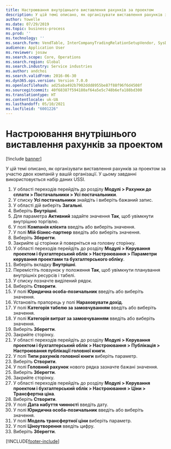 ```yaml
---
title: Настроювання внутрішнього виставлення рахунків за проектом
description: У цій темі описано, як організувати виставлення рахунків за проектом за участю двох компаній у вашій організації.
author: Yowelle
ms.date: 07/29/2019
ms.topic: business-process
ms.prod: ''
ms.technology: ''
ms.search.form: VendTable, InterCompanyTradingRelationSetupVendor, SysDataAreaSelectLookup, ProjParameters, ProjPosting, ProjTransferPrice
audience: Application User
ms.reviewer: josaw
ms.search.scope: Core, Operations
ms.search.region: Global
ms.search.industry: Service industries
ms.author: andchoi
ms.search.validFrom: 2016-06-30
ms.dyn365.ops.version: Version 7.0.0
ms.openlocfilehash: ad25aba492b7902ddd8955be87f88f96f6d4508f
ms.sourcegitcommit: 40f68387f594180af64a5e5c748b6efa188bd300
ms.translationtype: HT
ms.contentlocale: uk-UA
ms.lasthandoff: 05/10/2021
ms.locfileid: "6001226"
---
```

# <a name="configure-intercompany-project-invoicing"></a>Настроювання внутрішнього виставлення рахунків за проектом

[!include [banner](../../includes/banner.md)]

У цій темі описано, як організувати виставлення рахунків за проектом за участю двох компаній у вашій організації. У цьому завданні використовується набір даних USSI.

1. У області переходів перейдіть до розділу **Модулі > Рахунки до сплати > Постачальники > Усі постачальники**.
2. У списку **Усі постачальники** знайдіть і виберіть бажаний запис.
3. У області дій виберіть **Загальні**.
4. Виберіть **Внутрішні**.
5. Для параметра **Активний** задайте значення **Так**, щоб увімкнути внутрішню торгівлю.
6. У полі **Компанія клієнта** введіть або виберіть значення.
7. У полі **Мій бізнес-партнер** введіть або виберіть значення.
8. Виберіть **Зберегти**.
9. Закрийте ці сторінки й поверніться на головну сторінку.
10. У області переходів перейдіть до розділу **Модулі > Керування проектом і бухгалтерський облік > Настроювання > Параметри керування проектами та бухгалтерського обліку**.
11. Виберіть вкладку **Внутрішні**.
12. Перемістіть повзунок у положення **Так**, щоб увімкнути планування внутрішніх ресурсів і табелі.
13. У списку позначте виділений рядок.
14. Виберіть **Створити**.
15. У полі **Юридична особа-позичальник** введіть або виберіть значення.
16. Установіть прапорець у полі **Нараховувати дохід**.
17. У полі **Категорія табелю за замовчуванням** введіть або виберіть значення.
18. У полі **Категорія витрат за замовчуванням** введіть або виберіть значення.
19. Виберіть **Зберегти**.
20. Закрийте сторінку.
21. У області переходів перейдіть до розділу **Модулі > Керування проектом і бухгалтерський облік > Настроювання > Публікація > Настроювання публікації головної книги**.
22. У полі **Типи рахунків головної книги** виберіть параметр.
23. Виберіть **Створити**.
24. У полі **Головний рахунок** нового рядка зазначте бажані значення.
25. Виберіть **Зберегти**.
26. Закрийте сторінку.
27. У області переходів перейдіть до розділу **Модулі > Керування проектом і бухгалтерський облік > Настроювання > Ціни > Трансфертна ціна**.
28. Виберіть **Створити**.
29. У полі **Дата набуття чинності** введіть дату.
30. У полі **Юридична особа-позичальник** введіть або виберіть значення.
31. У полі **Модель трансфертної ціни** виберіть параметр.
32. У полі **Ціноутворення** введіть цифру.
33. Виберіть **Зберегти**.



[!INCLUDE[footer-include](../../includes/footer-banner.md)]
